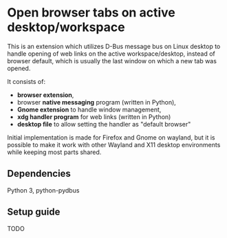 # Open browser tabs on active desktop/workspace

This is an extension which utilizes D-Bus message bus on Linux desktop to handle opening of web links on the active
 workspace/desktop, instead of browser default, which is usually the last window on which a new tab was opened.

It consists of:
* **browser extension**, 
* browser **native messaging** program (written in Python),
* **Gnome extension** to handle window management,
* **xdg handler program** for web links (written in Python)
* **desktop file** to allow setting the handler as "default browser"

Initial implementation is made for Firefox and Gnome on wayland, but it is possible to make it work with
 other Wayland and X11 desktop environments while keeping most parts shared.

## Dependencies

Python 3, python-pydbus

## Setup guide

TODO